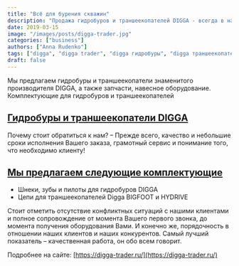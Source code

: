 ```yaml
---
title: "Всё для бурения скважин"
description: "Продажа гидробуров и траншеекопателей DIGGA - всегда в наличии и под заказ. А ещё запчасти, навесное оборудование."
date: 2019-03-15
image: "/images/posts/digga-trader.jpg"
categories: ["business"]
authors: ["Anna Rudenko"]
tags: ["digga", "digga trader", "digga гидробуры", "digga траншеекопатель"]
draft: false
---
```


Мы предлагаем гидробуры и траншеекопатели знаменитого производителя DIGGA, а также запчасти, навесное оборудование.
Комплектующие для гидробуров и траншеекопателей

## [Гидробуры и траншеекопатели DIGGA](https://digga-trader.ru/)

Почему стоит обратиться к нам?
– Прежде всего, качество и небольшие сроки исполнения Вашего заказа, грамотный сервис и понимание того, что необходимо клиенту!

## [Мы предлагаем следующие комплектующие](https://digga-trader.ru/)

* Шнеки, зубы и пилоты для гидробуров DIGGA
* Цепи для траншеекопателей Digga BIGFOOT и HYDRIVE

Стоит отметить отсутствие конфликтных ситуаций с нашими клиентами и полное сопровождение от момента Вашего первого звонка, до момента получения оборудования Вами. И конечно же, порядочность в отношении наших клиентов и наших конкурентов. Самый лучший показатель – качественная работа, он обо всем говорит.


Подробнее на сайте: [https://digga-trader.ru/](https://digga-trader.ru/)
